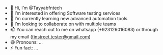 - 👋 Hi, I’m @Tayyabfntech
- 👀 I’m interested in offering Software testing services
- 🌱 I’m currently learning new advanced automation tools
- 💞️ I’m looking to collaborate on with multiple teams
- 📫 You can reach out to me on whatsapp (+923126016083) or through my email (finstreet.tester@gmail.com)
- 😄 Pronouns: ...
- ⚡ Fun fact: ...

<!---
Tayyabfntech/Tayyabfntech is a ✨ special ✨ repository because its `README.md` (this file) appears on your GitHub profile.
You can click the Preview link to take a look at your changes.
--->
